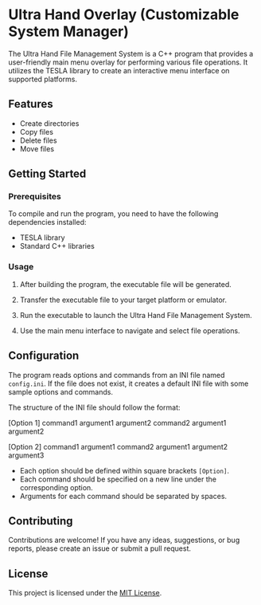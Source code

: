 # Ultra Hand Overlay (Customizable System Manager)

The Ultra Hand File Management System is a C++ program that provides a user-friendly main menu overlay for performing various file operations. It utilizes the TESLA library to create an interactive menu interface on supported platforms.

## Features

- Create directories
- Copy files
- Delete files
- Move files

## Getting Started

### Prerequisites

To compile and run the program, you need to have the following dependencies installed:

- TESLA library
- Standard C++ libraries


### Usage

1. After building the program, the executable file will be generated.

2. Transfer the executable file to your target platform or emulator.

3. Run the executable to launch the Ultra Hand File Management System.

4. Use the main menu interface to navigate and select file operations.

## Configuration

The program reads options and commands from an INI file named `config.ini`. If the file does not exist, it creates a default INI file with some sample options and commands.

The structure of the INI file should follow the format:

[Option 1]
command1 argument1 argument2
command2 argument1 argument2

[Option 2]
command1 argument1
command2 argument1 argument2 argument3


- Each option should be defined within square brackets `[Option]`.
- Each command should be specified on a new line under the corresponding option.
- Arguments for each command should be separated by spaces.

## Contributing

Contributions are welcome! If you have any ideas, suggestions, or bug reports, please create an issue or submit a pull request.

## License

This project is licensed under the [MIT License](LICENSE).

